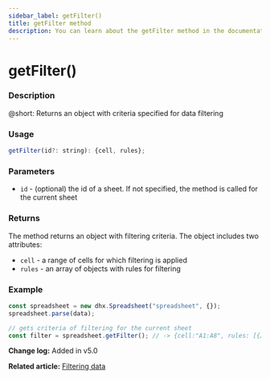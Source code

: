 ```yaml
---
sidebar_label: getFilter()
title: getFilter method
description: You can learn about the getFilter method in the documentation of the DHTMLX JavaScript Spreadsheet library. Browse developer guides and API reference, try out code examples and live demos, and download a free 30-day evaluation version of DHTMLX Spreadsheet.
---
```


# getFilter()

### Description

@short: Returns an object with criteria specified for data filtering

### Usage

~~~jsx   
getFilter(id?: string): {cell, rules};
~~~

### Parameters

- `id` - (optional) the id of a sheet. If not specified, the method is called for the current sheet

### Returns

The method returns an object with filtering criteria. The object includes two attributes:

- `cell` - a range of cells for which filtering is applied
- `rules` - an array of objects with rules for filtering

### Example

~~~jsx {5}
const spreadsheet = new dhx.Spreadsheet("spreadsheet", {});
spreadsheet.parse(data);

// gets criteria of filtering for the current sheet
const filter = spreadsheet.getFilter(); // -> {cell:"A1:A8", rules: [{…}, {…}, {…}, {…}, {…}]}
~~~

**Change log:** Added in v5.0

**Related article:** [Filtering data](working_with_ssheet.md#filtering-data)